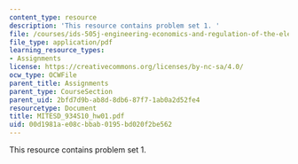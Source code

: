 ```yaml
---
content_type: resource
description: 'This resource contains problem set 1. '
file: /courses/ids-505j-engineering-economics-and-regulation-of-the-electric-power-sector-spring-2010/00d1981ae08cbbab0195bd020f2be562_MITESD_934S10_hw01.pdf
file_type: application/pdf
learning_resource_types:
- Assignments
license: https://creativecommons.org/licenses/by-nc-sa/4.0/
ocw_type: OCWFile
parent_title: Assignments
parent_type: CourseSection
parent_uid: 2bfd7d9b-ab8d-8db6-87f7-1ab0a2d52fe4
resourcetype: Document
title: MITESD_934S10_hw01.pdf
uid: 00d1981a-e08c-bbab-0195-bd020f2be562
---
```

This resource contains problem set 1. 